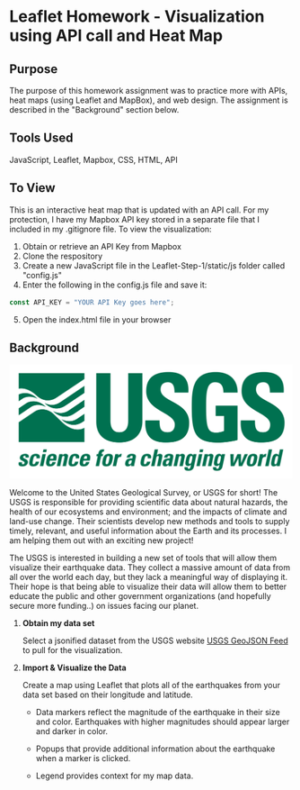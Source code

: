 # Leaflet Homework - Visualization using API call and Heat Map

## Purpose

The purpose of this homework assignment was to practice more with APIs, heat maps (using Leaflet and MapBox), and web design.  The assignment is described in the "Background" section below.

## Tools Used

JavaScript, Leaflet, Mapbox, CSS, HTML, API

## To View

This is an interactive heat map that is updated with an API call.  For my protection, I have my Mapbox API key stored in a separate file that I included in my .gitignore file.  To view the visualization:
   1. Obtain or retrieve an API Key from Mapbox
   2. Clone the respository
   3. Create a new JavaScript file in the Leaflet-Step-1/static/js folder called "config.js"
   4. Enter the following in the config.js file and save it:
   ```javascript
   const API_KEY = "YOUR API Key goes here";
   ```
   5. Open the index.html file in your browser


## Background

![1-Logo](Leaflet-Step-1/Images/1-Logo.png)

Welcome to the United States Geological Survey, or USGS for short! The USGS is responsible for providing scientific data about natural hazards, the health of our ecosystems and environment; and the impacts of climate and land-use change. Their scientists develop new methods and tools to supply timely, relevant, and useful information about the Earth and its processes. I am helping them out with an exciting new project!

The USGS is interested in building a new set of tools that will allow them visualize their earthquake data. They collect a massive amount of data from all over the world each day, but they lack a meaningful way of displaying it. Their hope is that being able to visualize their data will allow them to better educate the public and other government organizations (and hopefully secure more funding..) on issues facing our planet.

1. **Obtain my data set**

   Select a jsonified dataset from the USGS website [USGS GeoJSON Feed](http://earthquake.usgs.gov/earthquakes/feed/v1.0/geojson.php) to pull for the visualization.


2. **Import & Visualize the Data**

   Create a map using Leaflet that plots all of the earthquakes from your data set based on their longitude and latitude.

   * Data markers reflect the magnitude of the earthquake in their size and color. Earthquakes with higher magnitudes should appear larger and darker in color.

   * Popups that provide additional information about the earthquake when a marker is clicked.

   * Legend provides context for my map data.

